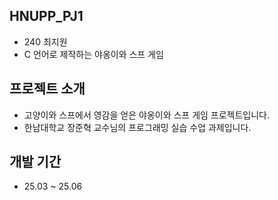 ## HNUPP_PJ1
+ 240 최지원
+ C 언어로 제작하는 야옹이와 스프 게임

## 프로젝트 소개
+ 고양이와 스프에서 영감을 얻은 야옹이와 스프 게임 프로젝트입니다.
+ 한남대학교 장준혁 교수님의 프로그래밍 실습 수업 과제입니다.

## 개발 기간
+ 25.03 ~ 25.06
